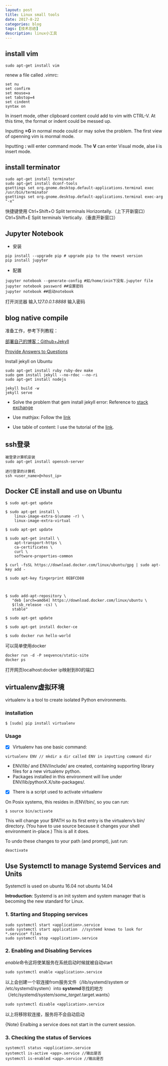 ```yaml
---
layout: post
title: Linux small tools
date: 2017-8-22
categories: blog
tags: [技术总结]
description: linux小工具
---
```


## install vim

```
sudo apt-get install vim
```

renew a file called .vimrc:

```
set nu
set confirm
set mouse=a
set tabstop=4
set cindent
syntax on
```

In insert mode, other clipboard content could add to vim with CTRL-V. At this time, the format or indent could be messed up.

Inputting **=G** in normal mode could or may solve the problem. The first view of openning vim is mormal mode.

Inputting **:** will enter command mode. The **V** can enter Visual mode, alse **i** is insert mode.

## install terminator

```
sudo apt-get install terminator
sudo apt-get install dconf-tools
gsettings set org.gnome.desktop.default-applications.terminal exec   /usr/bin/terminator
gsettings set org.gnome.desktop.default-applications.terminal exec-arg "-x"
```

快捷键使用
Ctrl+Shift+O
    Split terminals Horizontally.（上下开新窗口）
Ctrl+Shift+E
    Split terminals Vertically.（垂直开新窗口）

## Jupyter Notebook

* 安装

```
pip install --upgrade pip # upgrade pip to the newest version
pip install jupyter
```

* 配置

```
jupyter notebook --generate-config #如/home/inin下没有.jupyter file
jupyter notebook password ##设置密码
jupyter notebook ##启动notebook
```

打开浏览器 输入*127.0.0.1:8888* 输入密码

## blog native compile

准备工作，参考下列教程：

[部署自己的博客：Github+Jekyll](http://harttle.com/2013/10/18/github-homepage-tutorial.html)

[Provide Answers to Questions](https://www.zybuluo.com/wangjialin/note/456653)

Install jekyll on Ubuntu

```
sudo apt-get install ruby ruby-dev make
sudo gem install jekyll --no-rdoc --no-ri
sudo apt-get install nodejs    
```

```
jekyll build -w
jekyll serve
```

* Solve the problem that gem install jekyll error: Reference to [stack exchange](https://stackoverflow.com/questions/22460117/error-error-installing-jekyll-error-failed-to-build-gem-native-extension)

* Use mathjax: Follow the [link](http://sgeos.github.io/github/jekyll/2016/08/21/adding_mathjax_to_a_jekyll_github_pages_blog.html)

* Use table of content: I use the tutorial of the [link](https://github.com/allejo/jekyll-toc).

## ssh登录

```
被登录计算机安装
sudo apt-get install openssh-server

进行登录的计算机
ssh <user_name>@<host_ip>
```

## Docker CE install and use on Ubuntu

```
$ sudo apt-get update

$ sudo apt-get install \
    linux-image-extra-$(uname -r) \
    linux-image-extra-virtual

$ sudo apt-get update

$ sudo apt-get install \
    apt-transport-https \
    ca-certificates \
    curl \
    software-properties-common

$ curl -fsSL https://download.docker.com/linux/ubuntu/gpg | sudo apt-key add -

$ sudo apt-key fingerprint 0EBFCD88



$ sudo add-apt-repository \
   "deb [arch=amd64] https://download.docker.com/linux/ubuntu \
   $(lsb_release -cs) \
   stable"

$ sudo apt-get update

$ sudo apt-get install docker-ce

$ sudo docker run hello-world
```

可以简单使用docker

```
docker run -d -P seqvence/static-site
docker ps
```

打开网页localhost:docker ip映射到80的端口


## virtualenv虚拟环境

virtualenv is a tool to create isolated Python environments.

### installation

```
$ [sudo] pip install virtualenv
```

### Usage

- [x] Virtualenv has one basic command:

```
virtualenv ENV // mkdir a dir called ENV in inputting command dir
```

- ENV/lib/ and ENV/include/ are created, containing supporting library files for a new virtualenv python.
- Packages installed in this environment will live under ENV/lib/pythonX.X/site-packages/.

- [x] There is a script used to activate virtualenv

On Posix systems, this resides in /ENV/bin/, so you can run:

```
$ source bin/activate
```

This will change your $PATH so its first entry is the virtualenv’s bin/ directory. (You have to use source because it changes your shell environment in-place.) This is all it does.

To undo these changes to your path (and prompt), just run:
```
deactivate
```

## Use Systemctl to manage Systemd Services and Units

Systemctl is used on ubuntu 16.04 not ubuntu 14.04

**Introduction**: Systemd is an init system and system manager that is becoming the new standard for Linux.

### 1. Starting and Stopping services

```
sudo systemctl start <application>.service
sudo systemctl start application  //systemd knows to look for *.service* files
sudo systemctl stop <application>.service
```


### 2. Enabling and Disabling Services

*enable*命令这将使某服务在系统启动时候就被自动start

```
sudo systemctl enable <application>.service
```

以上会创建一个软连接from服务文件（/lib/systemd/system or /etc/systemd/system）into **systemd**寻找的地方（/etc/systemd/system/*some_target*.target.wants）

```
sudo systemctl disable <application>.service
```

以上将移除软连接，<application>服务将不会自动启动

\{Note\} Enalbing a service does not start in the current session.

### 3. Checking the status of Services

```
systemctl status <application>.service
systemctl is-active <app>.service //输出是否
systemctl is-enabled <app>.service //输出是否
```
